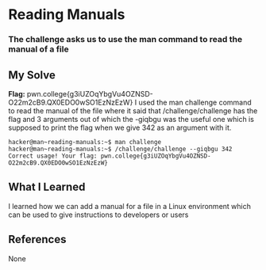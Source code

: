 # Reading Manuals
### The challenge asks us to use the man command to read the manual of a file


## My Solve
**Flag:** pwn.college{g3iUZOqYbgVu4OZNSD-O22m2cB9.QX0EDO0wSO1EzNzEzW}
I used the man challenge command to read the manual of the file where it 
said that /challenge/challenge has the flag and 3 arguments out of which the
-giqbgu was the useful one which is supposed to print the flag when we give
342 as an argument with it.


```
hacker@man~reading-manuals:~$ man challenge
hacker@man~reading-manuals:~$ /challenge/challenge --giqbgu 342
Correct usage! Your flag: pwn.college{g3iUZOqYbgVu4OZNSD-O22m2cB9.QX0EDO0wSO1EzNzEzW}

```

## What I Learned
I learned how we can add a manual for a file in a Linux environment which can
be used to give instructions to developers or users

## References
None